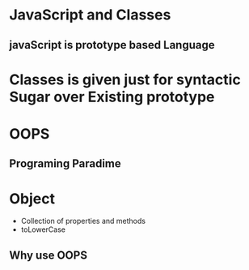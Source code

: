 # JavaScript and Classes
## javaScript is prototype based Language
# Classes is given just for syntactic Sugar over Existing prototype



# OOPS
## Programing Paradime


# Object
- Collection of properties and methods
- toLowerCase

## Why use OOPS
